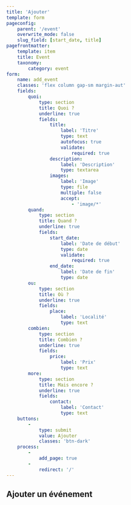```yaml
---
title: 'Ajouter'
template: form
pageconfig:
    parent: '/event'
    overwrite_mode: false
    slug_field: [start_date, title]
pagefrontmatter:
    template: item
    title: Event
    taxonomy:
        category: event
form:
    name: add_event
    classes: 'flex column gap-sm margin-aut'
    fields:
        quoi:
            type: section
            title: Quoi ?
            underline: true
            fields:
                title:
                    label: 'Titre'
                    type: text
                    autofocus: true
                    validate:
                        required: true
                description:
                    label: 'Description'
                    type: textarea
                images:
                    label: 'Image'
                    type: file
                    multiple: false
                    accept:
                        - 'image/*'
        quand:
            type: section
            title: Quand ?
            underline: true
            fields:
                start_date:
                    label: 'Date de début'
                    type: date
                    validate:
                        required: true
                end_date:
                    label: 'Date de fin'
                    type: date
        ou:
            type: section
            title: Où ?
            underline: true
            fields:
                place:
                    label: 'Localité'
                    type: text
        combien:
            type: section
            title: Combien ?
            underline: true
            fields:
                price:
                    label: 'Prix'
                    type: text
        more:
            type: section
            title: Mais encore ?
            underline: true
            fields:
                contact:
                    label: 'Contact'
                    type: text
    buttons:
        -
            type: submit
            value: Ajouter
            classes: 'btn-dark'
    process:
        -
            add_page: true
        -
            redirect: '/'
---
```


## Ajouter un événement